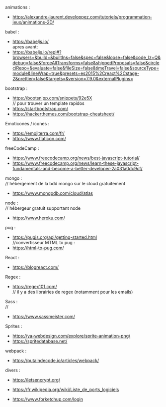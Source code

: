 animations : 
- https://alexandre-laurent.developpez.com/tutoriels/programmation-jeux/animations-2D/

babel :    
- https://babeljs.io/  
apres avant:   
- https://babeljs.io/repl#?browsers=&build=&builtIns=false&spec=false&loose=false&code_lz=Q&debug=false&forceAllTransforms=false&shippedProposals=false&circleciRepo=&evaluate=false&fileSize=false&timeTravel=false&sourceType=module&lineWrap=true&presets=es2015%2Creact%2Cstage-2&prettier=false&targets=&version=7.9.0&externalPlugins=

bootstrap :  
- https://bootsnipp.com/snippets/92e5X   
// pour trouver un template rapidos
- https://startbootstrap.com/   
- https://hackerthemes.com/bootstrap-cheatsheet/

Emoticones  / icones :
- https://emojiterra.com/fr/
- https://www.flaticon.com/

freeCodeCamp :  
- https://www.freecodecamp.org/news/best-javascript-tutorial/
- https://www.freecodecamp.org/news/learn-these-javascript-fundamentals-and-become-a-better-developer-2a031a0dc9cf/

mongo :  
// hébergement de la bdd mongo sur le cloud gratuitement
- https://www.mongodb.com/cloud/atlas


node :   
// hébergeur gratuit supportant node
- https://www.heroku.com/

pug :   
- https://pugjs.org/api/getting-started.html   
//convertisseur MTML to pug :   
- https://html-to-pug.com/

React :
- https://blogreact.com/

Regex :
- https://regex101.com/   
// il y a des librairies de regex (notamment pour les emails)

Sass :  
//   
- https://www.sassmeister.com/

Sprites :
- https://ya-webdesign.com/explore/sprite-animation-png/
- https://spritedatabase.net/

webpack :  
- https://putaindecode.io/articles/webpack/   


divers :   
- https://letsencrypt.org/
- https://fr.wikipedia.org/wiki/Liste_de_ports_logiciels

- https://www.forketchup.com/login


 



